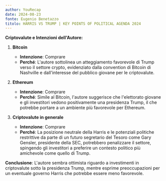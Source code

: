 ```yaml
---
author: YouRecap
date: 2024-08-23
fonte: Eugenio Benetazzo
titolo: HARRIS VS TRUMP | KEY POINTS OF POLITICAL AGENDA 2024
---
```


**Criptovalute e Intenzioni dell'Autore:**

1. **Bitcoin**
   - **Intenzione**: Comprare
   - **Perché**: L'autore sottolinea un atteggiamento favorevole di Trump verso il settore crypto, evidenziato dalla convention di Bitcoin di Nashville e dall'interesse del pubblico giovane per le criptovalute.

2. **Ethereum**
   - **Intenzione**: Comprare
   - **Perché**: Simile al Bitcoin, l'autore suggerisce che l'elettorato giovane e gli investitori vedono positivamente una presidenza Trump, il che potrebbe portare a un ambiente più favorevole per Ethereum.

3. **Criptovalute in generale**
   - **Intenzione**: Comprare
   - **Perché**: La posizione neutrale della Harris e le potenziali politiche restrittive da parte di un futuro segretario del Tesoro come Gary Gensler, presidente della SEC, potrebbero penalizzare il settore, spingendo gli investitori a preferire un contesto politico più amichevole come quello di Trump.

**Conclusione**: L'autore sembra ottimista riguardo a investimenti in criptovalute sotto la presidenza Trump, mentre esprime preoccupazioni per un eventuale governo Harris che potrebbe essere meno favorevole.
